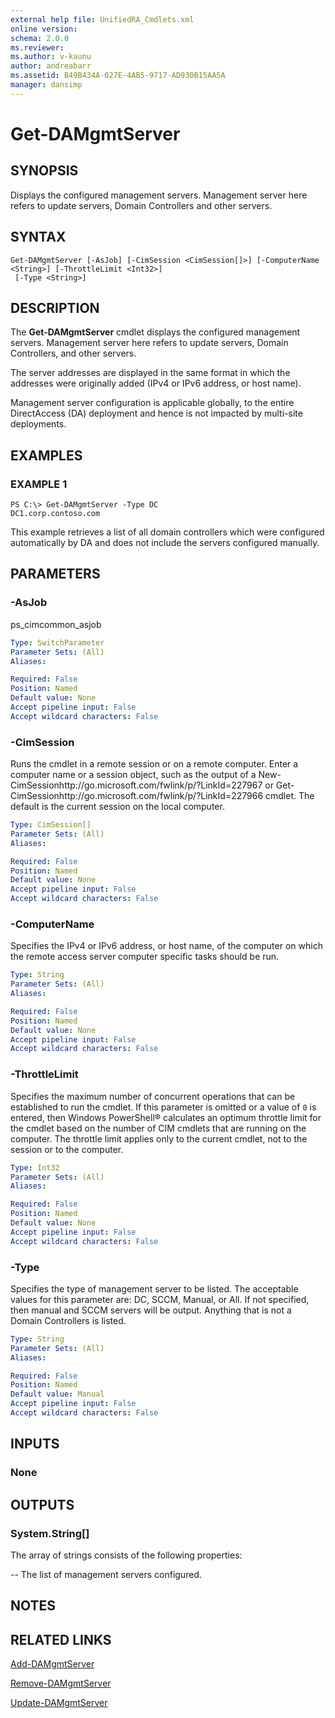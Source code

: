 ```yaml
---
external help file: UnifiedRA_Cmdlets.xml
online version: 
schema: 2.0.0
ms.reviewer:
ms.author: v-kaunu
author: andreabarr
ms.assetid: B49B434A-027E-4AB5-9717-AD930B15AA5A
manager: dansimp
---
```


# Get-DAMgmtServer

## SYNOPSIS
Displays the configured management servers.
Management server here refers to update servers, Domain Controllers and other servers.

## SYNTAX

```
Get-DAMgmtServer [-AsJob] [-CimSession <CimSession[]>] [-ComputerName <String>] [-ThrottleLimit <Int32>]
 [-Type <String>]
```

## DESCRIPTION
The **Get-DAMgmtServer** cmdlet displays the configured management servers.
Management server here refers to update servers, Domain Controllers, and other servers.

The server addresses are displayed in the same format in which the addresses were originally added (IPv4 or IPv6 address, or host name).

Management server configuration is applicable globally, to the entire DirectAccess (DA) deployment and hence is not impacted by multi-site deployments.

## EXAMPLES

### EXAMPLE 1
```
PS C:\> Get-DAMgmtServer -Type DC
DC1.corp.contoso.com
```

This example retrieves a list of all domain controllers which were configured automatically by DA and does not include the servers configured manually.

## PARAMETERS

### -AsJob
ps_cimcommon_asjob

```yaml
Type: SwitchParameter
Parameter Sets: (All)
Aliases: 

Required: False
Position: Named
Default value: None
Accept pipeline input: False
Accept wildcard characters: False
```

### -CimSession
Runs the cmdlet in a remote session or on a remote computer.
Enter a computer name or a session object, such as the output of a New-CimSessionhttp://go.microsoft.com/fwlink/p/?LinkId=227967 or Get-CimSessionhttp://go.microsoft.com/fwlink/p/?LinkId=227966 cmdlet.
The default is the current session on the local computer.

```yaml
Type: CimSession[]
Parameter Sets: (All)
Aliases: 

Required: False
Position: Named
Default value: None
Accept pipeline input: False
Accept wildcard characters: False
```

### -ComputerName
Specifies the IPv4 or IPv6 address, or host name, of the computer on which the remote access server computer specific tasks should be run.

```yaml
Type: String
Parameter Sets: (All)
Aliases: 

Required: False
Position: Named
Default value: None
Accept pipeline input: False
Accept wildcard characters: False
```

### -ThrottleLimit
Specifies the maximum number of concurrent operations that can be established to run the cmdlet.
If this parameter is omitted or a value of `0` is entered, then Windows PowerShell® calculates an optimum throttle limit for the cmdlet based on the number of CIM cmdlets that are running on the computer.
The throttle limit applies only to the current cmdlet, not to the session or to the computer.

```yaml
Type: Int32
Parameter Sets: (All)
Aliases: 

Required: False
Position: Named
Default value: None
Accept pipeline input: False
Accept wildcard characters: False
```

### -Type
Specifies the type of management server to be listed.
The acceptable values for this parameter are: DC, SCCM, Manual, or All.
If not specified, then manual and SCCM servers will be output.
Anything that is not a Domain Controllers is listed.

```yaml
Type: String
Parameter Sets: (All)
Aliases: 

Required: False
Position: Named
Default value: Manual
Accept pipeline input: False
Accept wildcard characters: False
```

## INPUTS

### None

## OUTPUTS

### System.String[]
The array of strings consists of the following properties: 

 -- The list of management servers configured.

## NOTES

## RELATED LINKS

[Add-DAMgmtServer](./Add-DAMgmtServer.md)

[Remove-DAMgmtServer](./Remove-DAMgmtServer.md)

[Update-DAMgmtServer](./Update-DAMgmtServer.md)

